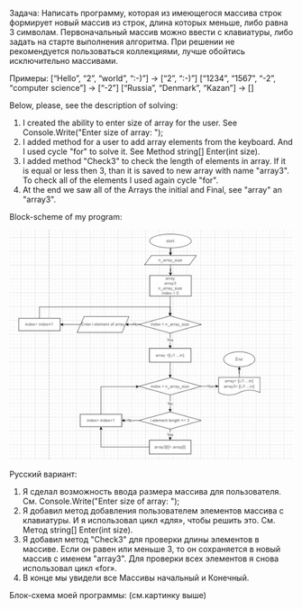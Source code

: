 Задача: Написать программу, которая из имеющегося массива строк формирует новый массив из строк, 
длина которых меньше, либо равна 3 символам. Первоначальный массив можно ввести с 
клавиатуры, либо задать на старте выполнения алгоритма. При решении 
не рекомендуется пользоваться коллекциями, лучше обойтись исключительно массивами.

Примеры:
[“Hello”, “2”, “world”, “:-)”] → [“2”, “:-)”]
[“1234”, “1567”, “-2”, “computer science”] → [“-2”]
[“Russia”, “Denmark”, “Kazan”] → []

Below, please, see the description of solving:

1. I created the ability to enter size of array for the user. See Console.Write("Enter size of array: ");
2. I added method for a user to add array elements from the keyboard. And I used cycle "for" to solve it. See Method string[] Enter(int size).
3. I added method "Check3" to check the length of elements in array. If it is equal or less then 3, than it is saved to new array with name "array3". 
To check all of the elements I used again cycle "for".
4. At the end we saw all of the Arrays the initial and Final, see "array" an "array3".  

Block-scheme of my program:


![](BlockScheme.jpg)


Русский вариант:

1. Я сделал возможность ввода размера массива для пользователя. См. Console.Write("Enter size of array: ");
2. Я добавил метод добавления пользователем элементов массива с клавиатуры. И я использовал цикл «для», чтобы решить это. См. Метод string[] Enter(int size).
3. Я добавил метод "Check3" для проверки длины элементов в массиве. Если он равен или меньше 3, то он сохраняется в новый массив с именем "array3".
Для проверки всех элементов я снова использовал цикл «for».
4. В конце мы увидели все Массивы начальный и Конечный.

Блок-схема моей программы:
(см.картинку выше)